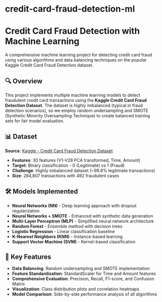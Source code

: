 # credit-card-fraud-detection-ml
# Credit Card Fraud Detection with Machine Learning

A comprehensive machine learning project for detecting credit card fraud using various algorithms and data balancing techniques on the popular Kaggle Credit Card Fraud Detection dataset.

## 🔍 Overview
This project implements multiple machine learning models to detect fraudulent credit card transactions using the **Kaggle Credit Card Fraud Detection Dataset**. The dataset is highly imbalanced (typical in fraud detection scenarios), so we employ random undersampling and SMOTE (Synthetic Minority Oversampling Technique) to create balanced training sets for fair model evaluation.

## 📊 Dataset
**Source**: [Kaggle - Credit Card Fraud Detection Dataset](https://www.kaggle.com/datasets/mlg-ulb/creditcardfraud)
- **Features**: 30 features (V1-V28 PCA transformed, Time, Amount)
- **Target**: Binary classification - 0 (Legitimate) vs 1 (Fraud)
- **Challenge**: Highly imbalanced dataset (~99.8% legitimate transactions)
- **Size**: 284,807 transactions with 492 fraudulent cases

## 🛠️ Models Implemented
- **Neural Networks (NN)** - Deep learning approach with dropout regularization
- **Neural Networks + SMOTE** - Enhanced with synthetic data generation
- **Multi-Layer Perceptron (MLP)** - Simplified neural network architecture
- **Random Forest** - Ensemble method with decision trees
- **Logistic Regression** - Linear classification baseline
- **K-Nearest Neighbors (KNN)** - Instance-based learning
- **Support Vector Machine (SVM)** - Kernel-based classification

## 🎯 Key Features
- **Data Balancing**: Random undersampling and SMOTE implementation
- **Feature Standardization**: StandardScaler for Time and Amount features
- **Comprehensive Evaluation**: Precision, Recall, F1-score, and Confusion Matrix
- **Visualization**: Class distribution plots and correlation heatmaps
- **Model Comparison**: Side-by-side performance analysis of all algorithms
